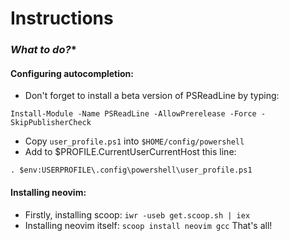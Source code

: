 # Instructions

### *What to do?**
#### Configuring autocompletion:
* Don't forget to install a beta version of PSReadLine by typing:
```
Install-Module -Name PSReadLine -AllowPrerelease -Force -SkipPublisherCheck
```
* Copy `user_profile.ps1` into `$HOME/config/powershell`
* Add to $PROFILE.CurrentUserCurrentHost this line:
```
. $env:USERPROFILE\.config\powershell\user_profile.ps1
```
#### Installing neovim:
* Firstly, installing scoop: ```iwr -useb get.scoop.sh | iex```
* Installing neovim itself: ```scoop install neovim gcc```
That's all!
